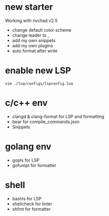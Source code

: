 # new starter

Working with nvchad v2.5

- change default color scheme
- change leader to ,
- add my own snippets
- add my own plugins
- auto format after write

# enable new LSP

```
vim ./lua/configs/lspconfig.lua
```

# c/c++ env

- clangd & clang-format for LSP and formatting
- bear for compile_commands.json
- Snippets

# golang env

- gopls for LSP
- gofumpt for formatter

# shell

- bashls for LSP
- shellcheck  for linter
- shfmt for formatter
